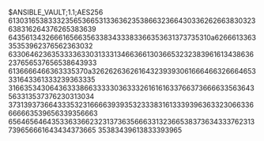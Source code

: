 $ANSIBLE_VAULT;1.1;AES256
61303165383332356536653133636235386632366430336262663830323638316264376265383639
6435613432666165663563383433383366353631373735310a626661336335353962376562363032
63306462363533336330313331346636613036653232383961613438636237656537656538643933
6136666466363335370a326262636261643239393061666466326664653331643361333239363335
31663534306436333866333330363332616161633766373666633563643563313537376230313034
37313937366433353231666639393532333831613339396363323066336666663539656339356663
65646564643533633662323137363566633132366538373634333762313739656661643434373665
35383439613833393965
